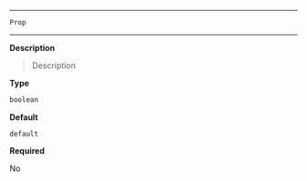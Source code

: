 
---
`Prop`

---

**Description**

> Description

**Type**

```ts
boolean
```

**Default**

`default`

**Required**

No

